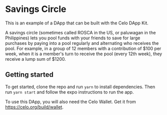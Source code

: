 # Savings Circle
This is an example of a DApp that can be built with the Celo DApp Kit. 

A savings circle (sometimes called ROSCA in the US, or paluwagan in the Philippines) lets you pool funds with your friends to save for large purchases by paying into a pool regularly and alternating who receives the pool. For example, in a group of 12 members with a contribution of $100 per week, when it is a member's turn to receive the pool (every 12th week), they receive a lump sum of $1200. 

## Getting started
To get started, clone the repo and run `yarn` to install dependencies. Then run `yarn start` and follow the expo instructions to run the app. 

To use this DApp, you will also need the Celo Wallet. Get it from https://celo.org/build/wallet.
